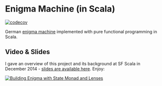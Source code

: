 # Enigma Machine (in Scala)

[![codecov](https://codecov.io/gh/timperrett/enigma/branch/master/graph/badge.svg)](https://codecov.io/gh/timperrett/enigma)

German [enigma machine](http://en.wikipedia.org/wiki/Enigma_machine) implemented with pure functional programming in Scala.

## Video & Slides

I gave an overview of this project and its background at SF Scala in December 2014 - [slides are available here](http://www.slideshare.net/timperrett/enigma-machineinscala). Enjoy:

[![Building Enigma with State Monad and Lenses](http://img.youtube.com/vi/34gszmAM4VQ/0.jpg)](https://youtu.be/34gszmAM4VQ?t=35s "Building Enigma with State Monad and Lenses")

